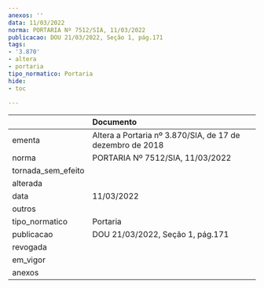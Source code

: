 ```yaml
---
anexos: ''
data: 11/03/2022
norma: PORTARIA Nº 7512/SIA, 11/03/2022
publicacao: DOU 21/03/2022, Seção 1, pág.171
tags:
- '3.870'
- altera
- portaria
tipo_normatico: Portaria
hide: 
- toc 
 
---
```


|                    | Documento                                                 |
|:-------------------|:----------------------------------------------------------|
| ementa             | Altera a Portaria nº 3.870/SIA, de 17 de dezembro de 2018 |
| norma              | PORTARIA Nº 7512/SIA, 11/03/2022                          |
| tornada_sem_efeito |                                                           |
| alterada           |                                                           |
| data               | 11/03/2022                                                |
| outros             |                                                           |
| tipo_normatico     | Portaria                                                  |
| publicacao         | DOU 21/03/2022, Seção 1, pág.171                          |
| revogada           |                                                           |
| em_vigor           |                                                           |
| anexos             |                                                           |